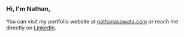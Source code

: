 ### Hi, I'm Nathan,

You can visit my portfolio website at [nathanasowata.com](https://www.nathanasowata.com) or reach me directly on [LinkedIn](https://www.linkedin.com/in/nathanasowata/).
